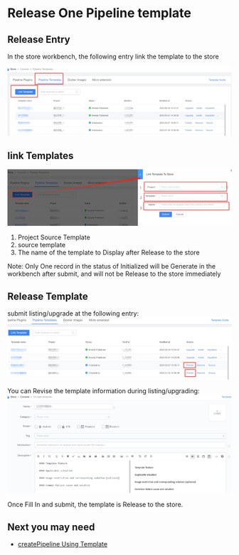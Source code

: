  # Release One Pipeline template 

 ## Release Entry 

 In the store workbench, the following entry link the template to the store 

 ![png](../../../assets/store_template_entry.png) 

 ## link Templates 

 ![png](../../../assets/store_template_relate.png) 

 1. Project Source Template 
 2. source template 
 3. The name of the template to Display after Release to the store 

 Note: Only One record in the status of Initialized will be Generate in the workbench after submit, and will not be Release to the store immediately 

 ## Release Template 

 submit listing/upgrade at the following entry: 
 ![png](../../../assets/store_template_release_entry.png) 

 You can Revise the template information during listing/upgrading: 
 ![png](../../../assets/store_template_upgrade.png) 

 Once Fill In and submit, the template is Release to the store. 

 ## Next you may need 

 * [createPipeline Using Template](../../../Quickstarts/case/Examples/create-pipeline-by-template.md) 
